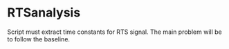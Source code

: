 # RTSanalysis
Script must extract time constants for RTS signal. The main problem will be to follow the baseline.
